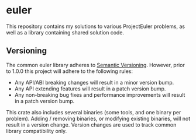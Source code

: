 # euler

This repository contains my solutions to various ProjectEuler problems, as well as a library containing shared solution code.

## Versioning

The common euler library adheres to [Semantic Versioning](http://semver.org/). However, prior to 1.0.0 this project will adhere to the following rules:

- Any API/ABI breaking changes will result in a minor version bump.
- Any API extending features will result in a patch version bump.
- Any non-breaking bug fixes and performance improvements will result in a patch version bump.

This crate also includes several binaries (some tools, and one binary per problem). Adding / removing binaries, or modifying existing binaries, will not result in a version change. Version changes are used to track common library compatibility only.
